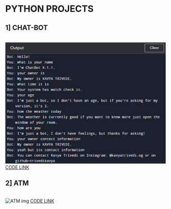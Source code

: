<h1> PYTHON PROJECTS </h1> 
<H2> 1] CHAT-BOT </H2> <br>
<img src="Screenshot (15).png" alt="Chatbot img" >
<a href="https://github.com/trivedikavya/python-projects/blob/main/chatbot.py">CODE LINK</a>
<H2> 2] ATM </H2> <br>
<img src=" " alt="ATM img" >
<a href="https://github.com/trivedikavya/python-projects/blob/main/chatbot.py">CODE LINK</a>
